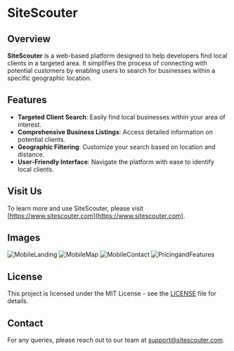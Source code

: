# SiteScouter

## Overview

**SiteScouter** is a web-based platform designed to help developers find local clients in a targeted area. It simplifies the process of connecting with potential customers by enabling users to search for businesses within a specific geographic location.

## Features

- **Targeted Client Search**: Easily find local businesses within your area of interest.
- **Comprehensive Business Listings**: Access detailed information on potential clients.
- **Geographic Filtering**: Customize your search based on location and distance.
- **User-Friendly Interface**: Navigate the platform with ease to identify local clients.

## Visit Us

To learn more and use SiteScouter, please visit [https://www.sitescouter.com](https://www.sitescouter.com).

## Images
![MobileLanding](https://github.com/user-attachments/assets/1fdc9837-6ec4-4555-93eb-6f7af1c9b05a)
![MobileMap](https://github.com/user-attachments/assets/5e27630c-6d5d-4d9f-a4fc-76b0424a1e70)
![MobileContact](https://github.com/user-attachments/assets/bf200a26-d193-4024-a77f-487aa40bc25b)
![PricingandFeatures](https://github.com/user-attachments/assets/af05ea8b-373a-485d-9635-a14bb1ff0165)


## License

This project is licensed under the MIT License - see the [LICENSE](LICENSE) file for details.

## Contact

For any queries, please reach out to our team at [support@sitescouter.com](mailto:support@sitescouter.com).
